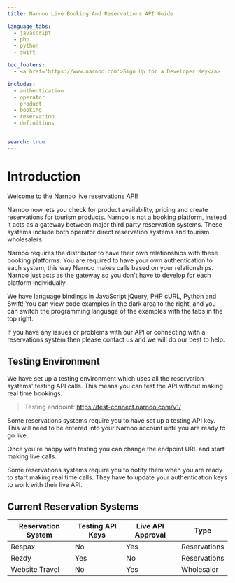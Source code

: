 ```yaml
---
title: Narnoo Live Booking And Reservations API Guide

language_tabs:
  - javascript
  - php
  - python
  - swift

toc_footers:
  - <a href='https://www.narnoo.com'>Sign Up for a Developer Key</a>

includes:
  - authentication
  - operator
  - product
  - booking
  - reservation
  - definitions


search: true
---
```


# Introduction

Welcome to the Narnoo live reservations API!

Narnoo now lets you check for product availability, pricing and create reservations for tourism products. Narnoo is not a booking platform, instead it acts as a gateway between major third party reservation systems. These systems include both operator direct reservation systems and tourism wholesalers.

Narnoo requires the distributor to have their own relationships with these booking platforms. You are required to have your own authentication to each system, this way Narnoo makes calls based on your relationships. Narnoo just acts as the gateway so you don't have to develop for each platform individually.

We have language bindings in JavaScript jQuery, PHP cURL, Python and Swift! You can view code examples in the dark area to the right, and you can switch the programming language of the examples with the tabs in the top right.

If you have any issues or problems with our API or connecting with a reservations system then please contact us and we will do our best to help.

## Testing Environment

We have set up a testing environment which uses all the reservation systems' testing API calls. This means you can test the API without making real time bookings.

> Testing endpoint: https://test-connect.narnoo.com/v1/

<aside class="notice">
Some reservations systems require you to have set up a testing API key. This will need to be entered into your Narnoo account until you are ready to go live.
</aside>

Once you're happy with testing you can change the endpoint URL and start making live calls.

<aside class="notice">
Some reservations systems require you to notify them when you are ready to start making real time calls. They have to update your authentication keys to work with their live API.
</aside>

## Current Reservation Systems

Reservation System | Testing API Keys | Live API Approval | Type
--------- | ------- |  ----------- |  -----------
Respax | No | Yes | Reservations
Rezdy | Yes | No  | Reservations
Website Travel | No | Yes | Wholesaler
